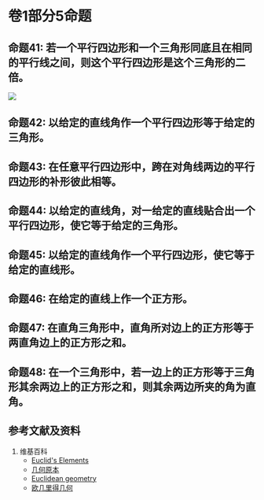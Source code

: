 # 卷1部分5命题

## 命题41: 若一个平行四边形和一个三角形同底且在相同的平行线之间，则这个平行四边形是这个三角形的二倍。
![](/images/欧几里得几何/欧几里得元素中典型的几何实验/卷1部分5命题/1a1.jpg)

## 命题42: 以给定的直线角作一个平行四边形等于给定的三角形。

## 命题43: 在任意平行四边形中，跨在对角线两边的平行四边形的补形彼此相等。

## 命题44: 以给定的直线角，对一给定的直线贴合出一个平行四边形，使它等于给定的三角形。

## 命题45: 以给定的直线角作一个平行四边形，使它等于给定的直线形。

## 命题46: 在给定的直线上作一个正方形。

## 命题47: 在直角三角形中，直角所对边上的正方形等于两直角边上的正方形之和。

## 命题48: 在一个三角形中，若一边上的正方形等于三角形其余两边上的正方形之和，则其余两边所夹的角为直角。

## 参考文献及资料

1. 维基百科
	- [Euclid's Elements](https://en.wikipedia.org/wiki/Euclid%27s_Elements) 
	- [几何原本](https://zh.wikipedia.org/wiki/%E5%87%A0%E4%BD%95%E5%8E%9F%E6%9C%AC) 
	- [Euclidean geometry](https://en.wikipedia.org/wiki/Euclidean_geometry) 
	- [欧几里得几何](https://zh.wikipedia.org/wiki/%E6%AC%A7%E5%87%A0%E9%87%8C%E5%BE%97%E5%87%A0%E4%BD%95) 



